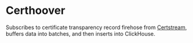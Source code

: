 Certhoover
==========

Subscribes to certificate transparency record firehose from [Certstream](https://certstream.calidog.io/), buffers data
into batches, and then inserts into ClickHouse.